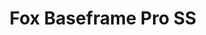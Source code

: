 ---
layout: shop-single
title: Fox Baseframe Pro SS
id: "IW001065"
make: "Fox Baseframe Pro SS"
model: 
brand_logo: "/globalassets/brand-logos/foxhead-1.png"
name: "Fox Baseframe Pro SS"
star_rating: "0"
price_current: "$189.95"
price_msrp: 
price_discount: 
availability: "Only 1 Left"
description: "&#35;&#35; Fox Baseframe Pro SS

&#35;&#35;&#35; Low profile body armor

With each passing season, mountain biking technology progresses further by
making bikes lighter and faster and our equipment more capable, in return,
allowing us to ride faster and go bigger than ever before. However, this also
means accidents and crashes will be more prevalent, resulting in injuries. To
combat this, Fox partnered with D3O® to design safety equipment specifically
tailored to riders who love to shred the trails. Introducing the Fox Baseframe
Pro SS body armor, a low profile protective base layer that is designed to fit
underneath your jersey. Featuring D3O world leading impact protection
technology, the Baseframe Pro SS has a D3O inserts on the back, chest and
shoulders that exceeds EN1621-1 level 1 impact protection standards. The
entire base layer is made of moisture wicking, open stretch mesh for
breathability and comfort.

&#35;&#35;&#35; Features

  * **CE Certified D3O® protection inserts** on the back, chest and shoulders
  * **Exceeds EN1621-1 level 1 impact protection** for back, chest and shoulders
  * **Moisture wicking, open stretch mesh for breathability**

Specifications Material | 35% PU / 37% nylon / 8% polyester / 20% Eva  
---|---  
Protection | yes  
Zippered Pockets | no  
Intended Use | Trail, DH  
Sizing (Inches) Size | Small | Medium | Large | Extra Large | 2X Large  
---|---|---|---|---|---  
Height | 5’6”-5’8” | 5’8”-5’10” | 5’10”-6’ | 5’11”-6’1” | 6’-6’2”  
Chest | 35”-37” | 38”-49” | 41”-43” | 44”-46” | 47”-50”

"
meta_description: "Fox Baseframe Pro SS  Low profile body armor  With each passing season mountain biking technology progresses further by making bikes lighter and faster and our equipment more capable in return allowing us to ride faster and go bigger than ever before. However this also means accidents and crashes will be more prevalent resulting in injuries."
meta_keywords: "IW001065, Fox Baseframe Pro SS, Fox Apparel, Men's Base Layer Tops"
og_description: 
og_title: 
og_type: 
og_url: 
og_image: 
og_audio: 
og_determiner: 
og_locale: 
og_locale_alternate: 
og_site_name: 
og_video: 
og_image_secure_url: 
og_image_type: 
og_image_width: 
og_image_height: 
og_image_alt: 
og_video_secure_url: 
og_video_type: 
og_video_width: 
og_video_height: 
og_audio_secure_url: 
og_audio_type: 
twitter_card: 
twitter_site: 
twitter_creator: 
twitter_image: 
twitter_title: 

---